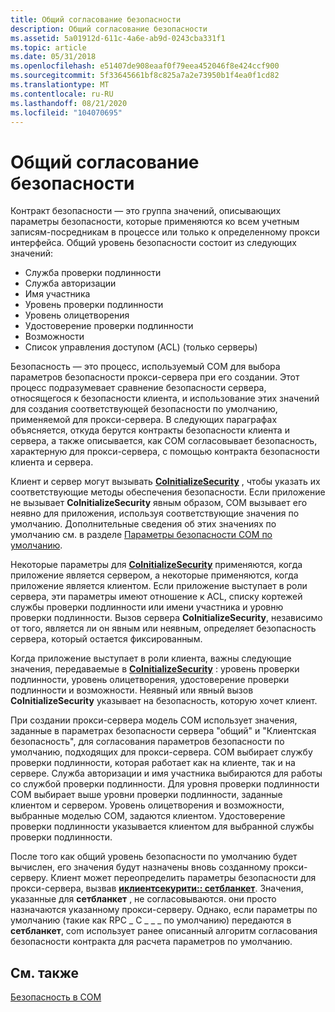 ```yaml
---
title: Общий согласование безопасности
description: Общий согласование безопасности
ms.assetid: 5a01912d-611c-4a6e-ab9d-0243cba331f1
ms.topic: article
ms.date: 05/31/2018
ms.openlocfilehash: e51407de908eaaf0f79eea452046f8e424ccf900
ms.sourcegitcommit: 5f33645661bf8c825a7a2e73950b1f4ea0f1cd82
ms.translationtype: MT
ms.contentlocale: ru-RU
ms.lasthandoff: 08/21/2020
ms.locfileid: "104070695"
---
```

# <a name="security-blanket-negotiation"></a>Общий согласование безопасности

Контракт безопасности — это группа значений, описывающих параметры безопасности, которые применяются ко всем учетным записям-посредникам в процессе или только к определенному прокси интерфейса. Общий уровень безопасности состоит из следующих значений:

-   Служба проверки подлинности
-   Служба авторизации
-   Имя участника
-   Уровень проверки подлинности
-   Уровень олицетворения
-   Удостоверение проверки подлинности
-   Возможности
-   Список управления доступом (ACL) (только серверы)

Безопасность — это процесс, используемый COM для выбора параметров безопасности прокси-сервера при его создании. Этот процесс подразумевает сравнение безопасности сервера, относящегося к безопасности клиента, и использование этих значений для создания соответствующей безопасности по умолчанию, применяемой для прокси-сервера. В следующих параграфах объясняется, откуда берутся контракты безопасности клиента и сервера, а также описывается, как COM согласовывает безопасность, характерную для прокси-сервера, с помощью контракта безопасности клиента и сервера.

Клиент и сервер могут вызывать [**CoInitializeSecurity**](/windows/desktop/api/combaseapi/nf-combaseapi-coinitializesecurity) , чтобы указать их соответствующие методы обеспечения безопасности. Если приложение не вызывает **CoInitializeSecurity** явным образом, COM вызывает его неявно для приложения, используя соответствующие значения по умолчанию. Дополнительные сведения об этих значениях по умолчанию см. в разделе [Параметры безопасности COM по умолчанию](com-security-defaults.md).

Некоторые параметры для [**CoInitializeSecurity**](/windows/desktop/api/combaseapi/nf-combaseapi-coinitializesecurity) применяются, когда приложение является сервером, а некоторые применяются, когда приложение является клиентом. Если приложение выступает в роли сервера, эти параметры имеют отношение к ACL, списку кортежей службы проверки подлинности или имени участника и уровню проверки подлинности. Вызов сервера **CoInitializeSecurity**, независимо от того, является ли он явным или неявным, определяет безопасность сервера, который остается фиксированным.

Когда приложение выступает в роли клиента, важны следующие значения, передаваемые в [**CoInitializeSecurity**](/windows/desktop/api/combaseapi/nf-combaseapi-coinitializesecurity) : уровень проверки подлинности, уровень олицетворения, удостоверение проверки подлинности и возможности. Неявный или явный вызов **CoInitializeSecurity** указывает на безопасность, которую хочет клиент.

При создании прокси-сервера модель COM использует значения, заданные в параметрах безопасности сервера "общий" и "Клиентская безопасность", для согласования параметров безопасности по умолчанию, подходящих для прокси-сервера. COM выбирает службу проверки подлинности, которая работает как на клиенте, так и на сервере. Служба авторизации и имя участника выбираются для работы со службой проверки подлинности. Для уровня проверки подлинности COM выбирает выше уровни проверки подлинности, заданные клиентом и сервером. Уровень олицетворения и возможности, выбранные моделью COM, задаются клиентом. Удостоверение проверки подлинности указывается клиентом для выбранной службы проверки подлинности.

После того как общий уровень безопасности по умолчанию будет вычислен, его значения будут назначены вновь созданному прокси-серверу. Клиент может переопределить параметры безопасности для прокси-сервера, вызвав [**иклиентсекурити:: сетбланкет**](/windows/win32/api/objidl/nf-objidl-iclientsecurity-setblanket). Значения, указанные для **сетбланкет** , не согласовываются. они просто назначаются указанному прокси-серверу. Однако, если параметры по умолчанию (такие как RPC \_ C \_ \_ \_ по умолчанию) передаются в **сетбланкет**, com использует ранее описанный алгоритм согласования безопасности контракта для расчета параметров по умолчанию.

## <a name="related-topics"></a>См. также

<dl> <dt>

[Безопасность в COM](security-in-com.md)
</dt> </dl>

 

 